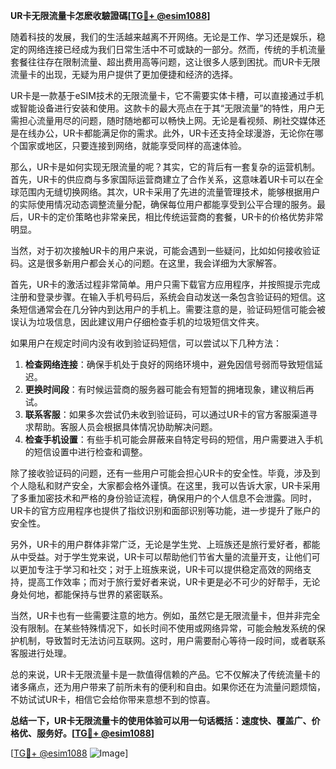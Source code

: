**UR卡无限流量卡怎麽收驗證碼[[TG💪+ @esim1088](https://t.me/s/esim1088)]**

随着科技的发展，我们的生活越来越离不开网络。无论是工作、学习还是娱乐，稳定的网络连接已经成为我们日常生活中不可或缺的一部分。然而，传统的手机流量套餐往往存在限制流量、超出费用高等问题，这让很多人感到困扰。而UR卡无限流量卡的出现，无疑为用户提供了更加便捷和经济的选择。

UR卡是一款基于eSIM技术的无限流量卡，它不需要实体卡槽，可以直接通过手机或智能设备进行安装和使用。这款卡的最大亮点在于其“无限流量”的特性，用户无需担心流量用尽的问题，随时随地都可以畅快上网。无论是看视频、刷社交媒体还是在线办公，UR卡都能满足你的需求。此外，UR卡还支持全球漫游，无论你在哪个国家或地区，只要连接到网络，就能享受同样的高速体验。

那么，UR卡是如何实现无限流量的呢？其实，它的背后有一套复杂的运营机制。首先，UR卡的供应商与多家国际运营商建立了合作关系，这意味着UR卡可以在全球范围内无缝切换网络。其次，UR卡采用了先进的流量管理技术，能够根据用户的实际使用情况动态调整流量分配，确保每位用户都能享受到公平合理的服务。最后，UR卡的定价策略也非常亲民，相比传统运营商的套餐，UR卡的价格优势非常明显。

当然，对于初次接触UR卡的用户来说，可能会遇到一些疑问，比如如何接收验证码。这是很多新用户都会关心的问题。在这里，我会详细为大家解答。

首先，UR卡的激活过程非常简单。用户只需下载官方应用程序，并按照提示完成注册和登录步骤。在输入手机号码后，系统会自动发送一条包含验证码的短信。这条短信通常会在几分钟内到达用户的手机上。需要注意的是，验证码短信可能会被误认为垃圾信息，因此建议用户仔细检查手机的垃圾短信文件夹。

如果用户在规定时间内没有收到验证码短信，可以尝试以下几种方法：

1. **检查网络连接**：确保手机处于良好的网络环境中，避免因信号弱而导致短信延迟。
2. **更换时间段**：有时候运营商的服务器可能会有短暂的拥堵现象，建议稍后再试。
3. **联系客服**：如果多次尝试仍未收到验证码，可以通过UR卡的官方客服渠道寻求帮助。客服人员会根据具体情况协助解决问题。
4. **检查手机设置**：有些手机可能会屏蔽来自特定号码的短信，用户需要进入手机的短信设置中进行检查和调整。

除了接收验证码的问题，还有一些用户可能会担心UR卡的安全性。毕竟，涉及到个人隐私和财产安全，大家都会格外谨慎。在这里，我可以告诉大家，UR卡采用了多重加密技术和严格的身份验证流程，确保用户的个人信息不会泄露。同时，UR卡的官方应用程序也提供了指纹识别和面部识别等功能，进一步提升了账户的安全性。

另外，UR卡的用户群体非常广泛，无论是学生党、上班族还是旅行爱好者，都能从中受益。对于学生党来说，UR卡可以帮助他们节省大量的流量开支，让他们可以更加专注于学习和社交；对于上班族来说，UR卡可以提供稳定高效的网络支持，提高工作效率；而对于旅行爱好者来说，UR卡更是必不可少的好帮手，无论身处何地，都能保持与世界的紧密联系。

当然，UR卡也有一些需要注意的地方。例如，虽然它是无限流量卡，但并非完全没有限制。在某些特殊情况下，如长时间不使用或网络异常，可能会触发系统的保护机制，导致暂时无法访问互联网。这时，用户需要耐心等待一段时间，或者联系客服进行处理。

总的来说，UR卡无限流量卡是一款值得信赖的产品。它不仅解决了传统流量卡的诸多痛点，还为用户带来了前所未有的便利和自由。如果你还在为流量问题烦恼，不妨试试UR卡，相信它会给你带来意想不到的惊喜。

**总结一下，UR卡无限流量卡的使用体验可以用一句话概括：速度快、覆盖广、价格优、服务好。[[TG💪+ @esim1088](https://t.me/s/esim1088)]**

[[TG💪+ @esim1088](https://t.me/s/esim1088) ![Image](https://i.postimg.cc/4NQfJmqS/Snipaste-2025-05-13-00-14-12.png)]